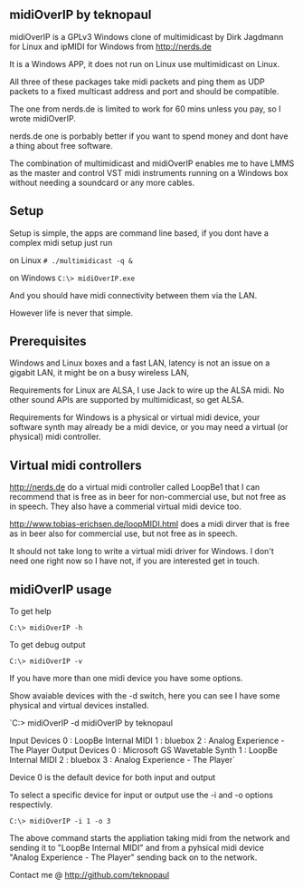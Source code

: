 ## midiOverIP by teknopaul

midiOverIP is a GPLv3 Windows clone of multimidicast by Dirk Jagdmann
for Linux and ipMIDI for Windows from http://nerds.de

It is a Windows APP, it does not run on Linux use multimidicast on 
Linux.

All three of these packages take midi packets and ping them as UDP 
packets to a fixed multicast address and port and should be compatible.

The one from nerds.de is limited to work for 60 mins unless you
pay, so I wrote midiOverIP.

nerds.de one is porbably better if you want to spend money and
dont have a thing about free software.

The combination of multimidicast and midiOverIP enables me to have
LMMS as the master and control VST midi instruments running on a 
Windows box without needing a soundcard or any more cables.

## Setup

Setup is simple, the apps are command line based, if you dont 
have a complex midi setup just run

on Linux
`# ./multimidicast -q &`

on Windows
`C:\> midiOverIP.exe`

And you should have midi connectivity between them via the LAN.

However life is never that simple.

## Prerequisites

Windows and Linux boxes and a fast LAN, latency is not an issue on
a gigabit LAN, it might be on a busy wireless LAN,

Requirements for Linux are ALSA, I use Jack to wire up the ALSA midi.
No other sound APIs are supported by multimidicast, so get ALSA.

Requirements for Windows is a physical or virtual midi device, 
your software synth may already be a midi device, or you may need 
a virtual (or physical) midi controller.

## Virtual midi controllers

http://nerds.de do a virtual midi controller called LoopBe1 that 
I can recommend that is free as in beer for non-commercial use, 
but not free as in speech. They also have a commerial virtual
midi device too.

http://www.tobias-erichsen.de/loopMIDI.html does a midi dirver that 
is free as in beer also for commercial use, but not free as in speech.

It should not take long to write a virtual midi driver for Windows.
I don't need one right now so I have not, if you are interested get 
in touch.

## midiOverIP usage

To get help

`C:\> midiOverIP -h`

To get debug output

`C:\> midiOverIP -v`

If you have more than one midi device you have some options.

Show avaiable devices with the -d switch, here you can see
I have some physical and virtual devices installed.

`C:\> midiOverIP -d
midiOverIP by teknopaul

Input Devices
0 : LoopBe Internal MIDI
1 : bluebox
2 : Analog Experience - The Player
Output Devices
0 : Microsoft GS Wavetable Synth
1 : LoopBe Internal MIDI
2 : bluebox
3 : Analog Experience - The Player`

Device 0 is the default device for both input and output

To select a specific device for input or output use the -i and -o 
options respectivly.

`C:\> midiOverIP -i 1 -o 3`

The above command starts the appliation taking midi from the 
network and sending it to "LoopBe Internal MIDI" and from a 
pyhsical midi device "Analog Experience - The Player" sending 
back on to the network.


Contact me @ http://github.com/teknopaul


